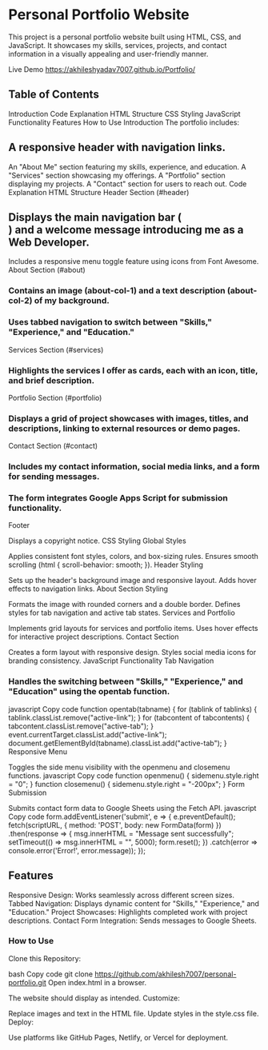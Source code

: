 # Personal Portfolio Website
This project is a personal portfolio website built using HTML, CSS, and JavaScript. It showcases my skills, services, projects, and contact information in a visually appealing and user-friendly manner.

Live Demo https://akhileshyadav7007.github.io/Portfolio/

## Table of Contents
Introduction
Code Explanation
HTML Structure
CSS Styling
JavaScript Functionality
Features
How to Use
Introduction
The portfolio includes:

## A responsive header with navigation links.
An "About Me" section featuring my skills, experience, and education.
A "Services" section showcasing my offerings.
A "Portfolio" section displaying my projects.
A "Contact" section for users to reach out.
Code Explanation
HTML Structure
Header Section (#header)

## Displays the main navigation bar (<nav>) and a welcome message introducing me as a Web Developer.
Includes a responsive menu toggle feature using icons from Font Awesome.
About Section (#about)

### Contains an image (about-col-1) and a text description (about-col-2) of my background.
### Uses tabbed navigation to switch between "Skills," "Experience," and "Education."
Services Section (#services)

### Highlights the services I offer as cards, each with an icon, title, and brief description.
Portfolio Section (#portfolio)

### Displays a grid of project showcases with images, titles, and descriptions, linking to external resources or demo pages.
Contact Section (#contact)

### Includes my contact information, social media links, and a form for sending messages.
### The form integrates Google Apps Script for submission functionality.
Footer

Displays a copyright notice.
CSS Styling
Global Styles

Applies consistent font styles, colors, and box-sizing rules.
Ensures smooth scrolling (html { scroll-behavior: smooth; }).
Header Styling

Sets up the header's background image and responsive layout.
Adds hover effects to navigation links.
About Section Styling

Formats the image with rounded corners and a double border.
Defines styles for tab navigation and active tab states.
Services and Portfolio

Implements grid layouts for services and portfolio items.
Uses hover effects for interactive project descriptions.
Contact Section

Creates a form layout with responsive design.
Styles social media icons for branding consistency.
JavaScript Functionality
Tab Navigation

### Handles the switching between "Skills," "Experience," and "Education" using the opentab function.
javascript
Copy code
function opentab(tabname) {
    for (tablink of tablinks) {
        tablink.classList.remove("active-link");
    }
    for (tabcontent of tabcontents) {
        tabcontent.classList.remove("active-tab");
    }
    event.currentTarget.classList.add("active-link");
    document.getElementById(tabname).classList.add("active-tab");
}
Responsive Menu

Toggles the side menu visibility with the openmenu and closemenu functions.
javascript
Copy code
function openmenu() {
    sidemenu.style.right = "0";
}
function closemenu() {
    sidemenu.style.right = "-200px";
}
Form Submission

Submits contact form data to Google Sheets using the Fetch API.
javascript
Copy code
form.addEventListener('submit', e => {
    e.preventDefault();
    fetch(scriptURL, { method: 'POST', body: new FormData(form) })
        .then(response => {
            msg.innerHTML = "Message sent successfully";
            setTimeout(() => msg.innerHTML = "", 5000);
            form.reset();
        })
        .catch(error => console.error('Error!', error.message));
});
## Features
Responsive Design: Works seamlessly across different screen sizes.
Tabbed Navigation: Displays dynamic content for "Skills," "Experience," and "Education."
Project Showcases: Highlights completed work with project descriptions.
Contact Form Integration: Sends messages to Google Sheets.

### How to Use
Clone this Repository:

bash
Copy code
git clone https://github.com/akhilesh7007/personal-portfolio.git
Open index.html in a browser.

The website should display as intended.
Customize:

Replace images and text in the HTML file.
Update styles in the style.css file.
Deploy:

Use platforms like GitHub Pages, Netlify, or Vercel for deployment.











